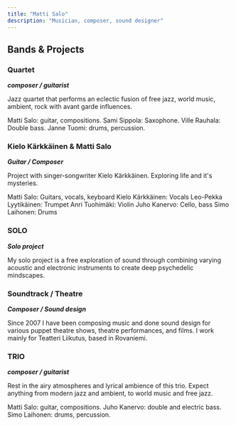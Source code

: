 ```yaml
---
title: "Matti Salo"
description: "Musician, composer, sound designer"
---
```


## Bands & Projects

### Quartet
**_composer / guitarist_**

Jazz quartet that performs an eclectic fusion of free jazz, world music, ambient, rock with avant garde influences.
  
Matti Salo: guitar, compositions. Sami Sippola: Saxophone. Ville Rauhala: Double bass. Janne Tuomi: drums, percussion.

### Kielo Kärkkäinen & Matti Salo
**_Guitar / Composer_**

Project with singer-songwriter Kielo Kärkkäinen. Exploring life and it's mysteries.

Matti Salo: Guitars, vocals, keyboard Kielo Kärkkäinen: Vocals Leo-Pekka Lyytikäinen: Trumpet Anri Tuohimäki: Violin Juho Kanervo: Cello, bass Simo Laihonen: Drums

### SOLO
**_Solo project_**

My solo project is a free exploration of sound through combining varying acoustic and electronic instruments to create deep psychedelic mindscapes.

### Soundtrack / Theatre
**_Composer / Sound design_**

Since 2007 I have been composing music and done sound design for various puppet theatre shows, theatre performances, and films. I work mainly for Teatteri Liikutus, based in Rovaniemi.

### TRIO
**_composer / guitarist_**

Rest in the airy atmospheres and lyrical ambience of this trio. Expect anything from modern jazz and ambient, to world music and free jazz.
  
Matti Salo: guitar, compositions. Juho Kanervo: double and electric bass. Simo Laihonen: drums, percussion. 